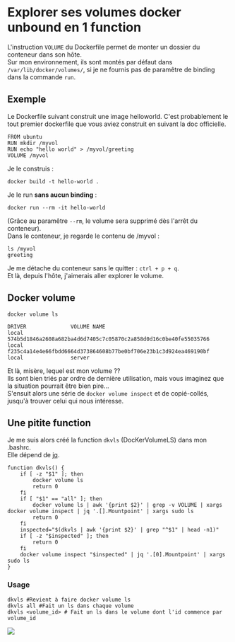 Explorer ses volumes docker unbound en 1 function
======================================

L'instruction `VOLUME` du Dockerfile permet de monter un dossier du conteneur dans son hôte.  
Sur mon environnement, ils sont montés par défaut dans `/var/lib/docker/volumes/`, si je ne fournis pas de paramêtre de binding dans la commande `run`.

## Exemple
Le Dockerfile suivant construit une image helloworld. C'est probablement le tout premier dockerfile que vous aviez construit en suivant la doc officielle.
```
FROM ubuntu
RUN mkdir /myvol
RUN echo "hello world" > /myvol/greeting
VOLUME /myvol
```
Je le construis :
```shell
docker build -t hello-world .
```
Je le run **sans aucun binding** :
```shell
docker run --rm -it hello-world
```
(Grâce au paramêtre `--rm`, le volume sera supprimé dès l'arrêt du conteneur).  
Dans le conteneur, je regarde le contenu de /myvol :
```shell
ls /myvol
greeting
```
Je me détache du conteneur sans le quitter : `ctrl + p + q`.  
Et là, depuis l'hôte, j'aimerais aller explorer le volume.

## Docker volume
```shell
docker volume ls
```
```
DRIVER              VOLUME NAME
local               574b5d1846a2608a682ba4d6d7405c7c05870c2a858d0d16c0be40fe55035766
local               f235c4a14e4e66fbdd6664d373864608b77be0bf706e23b1c3d924ea469190bf
local               server
```
Et là, misère, lequel est mon volume ??  
Ils sont bien triés par ordre de dernière utilisation, mais vous imaginez que la situation pourrait être bien pire...  
S'ensuit alors une série de `docker volume inspect` et de copié-collés, jusqu'à trouver celui qui nous intéresse.

## Une pitite function

Je me suis alors créé la function `dkvls` (DocKerVolumeLS) dans mon .bashrc.  
Elle dépend de [jq](https://stedolan.github.io/jq/).

```shell
function dkvls() {
    if [ -z "$1" ]; then
        docker volume ls
        return 0
    fi
    if [ "$1" == "all" ]; then
        docker volume ls | awk '{print $2}' | grep -v VOLUME | xargs docker volume inspect | jq '.[].Mountpoint' | xargs sudo ls
        return 0
    fi
    inspected="$(dkvls | awk '{print $2}' | grep "^$1" | head -n1)"
    if [ -z "$inspected" ]; then
        return 0
    fi
    docker volume inspect "$inspected" | jq '.[0].Mountpoint' | xargs sudo ls
}
```

### Usage
```shell
dkvls #Revient à faire docker volume ls
dkvls all #Fait un ls dans chaque volume
dkvls <volume_id> # Fait un ls dans le volume dont l'id commence par volume_id
```
<!-- <video controls width="640">
    <source src="dkvls_cut.webm" type="video/webm">
</video> -->
![](dkvls.gif)
